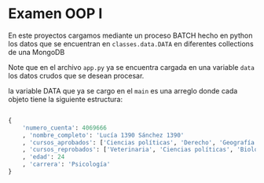 # Examen OOP I

En este proyectos cargamos mediante un proceso BATCH hecho en python los datos que se encuentran en ``` classes.data.DATA ``` en diferentes collections de una MongoDB

Note que en el archivo ```app.py``` ya se encuentra cargada en una variable ```data``` los datos crudos que se desean procesar. 

la variable DATA que ya se cargo en el ```main``` es una arreglo donde cada objeto tiene la siguiente estructura:

```python

{
    'numero_cuenta': 4069666
    , 'nombre_completo': 'Lucía 1390 Sánchez 1390'
    , 'cursos_aprobados': ['Ciencias políticas', 'Derecho', 'Geografía', 'Cine']
    , 'cursos_reprobados': ['Veterinaria', 'Ciencias políticas', 'Biología']
    , 'edad': 24
    , 'carrera': 'Psicología'
}

```
